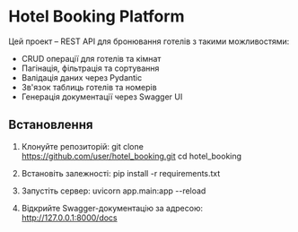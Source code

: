 # Hotel Booking Platform
Цей проект – REST API для бронювання готелів з такими можливостями:
- CRUD операції для готелів та кімнат
- Пагінація, фільтрація та сортування
- Валідація даних через Pydantic
- Зв'язок таблиць готелів та номерів
- Генерація документації через Swagger UI

## Встановлення
1. Клонуйте репозиторій:
git clone https://github.com/user/hotel_booking.git cd hotel_booking


2. Встановіть залежності:
pip install -r requirements.txt


3. Запустіть сервер:
uvicorn app.main:app --reload


4. Відкрийте Swagger-документацію за адресою:
http://127.0.0.1:8000/docs
